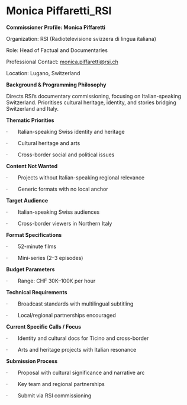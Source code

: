 # Monica Piffaretti_RSI

**Commissioner Profile: Monica Piffaretti**

Organization: RSI (Radiotelevisione svizzera di lingua italiana)

Role: Head of Factual and Documentaries

Professional Contact: monica.piffaretti@rsi.ch

Location: Lugano, Switzerland

**Background & Programming Philosophy**

Directs RSI’s documentary commissioning, focusing on Italian-speaking Switzerland. Prioritises cultural heritage, identity, and stories bridging Switzerland and Italy.

**Thematic Priorities**

·       Italian-speaking Swiss identity and heritage

·       Cultural heritage and arts

·       Cross-border social and political issues

**Content Not Wanted**

·       Projects without Italian-speaking regional relevance

·       Generic formats with no local anchor

**Target Audience**

·       Italian-speaking Swiss audiences

·       Cross-border viewers in Northern Italy

**Format Specifications**

·       52-minute films

·       Mini-series (2–3 episodes)

**Budget Parameters**

·       Range: CHF 30K–100K per hour

**Technical Requirements**

·       Broadcast standards with multilingual subtitling

·       Local/regional partnerships encouraged

**Current Specific Calls / Focus**

·       Identity and cultural docs for Ticino and cross-border

·       Arts and heritage projects with Italian resonance

**Submission Process**

·       Proposal with cultural significance and narrative arc

·       Key team and regional partnerships

·       Submit via RSI commissioning